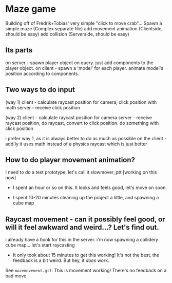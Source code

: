 # Maze game
Building off of Fredrik+Tobias' very simple "click to move crab"...
Spawn a simple maze (Complex separate file)
add movement animation (Clientside, should be easy)
add collision (Serverside, should be easy)

## Its parts
on server -
    spawn player object on query.
    just add components to the player object.
on client -
    spawn a 'model' for each player.
    animate model's position according to components.

## Two ways to do input

(way 1)
client - calculate raycast position for camera, click position with math
server - receive click position

(way 2)
client - calculate raycast position for camera
server - receive raycast position, do raycast, convert to click position. do something with click position

i prefer way 1, as it is always better to do as much as possible on the client - add'ly it uses math instead of a physics raycast which is just better

## How to do player movement animation?

I need to do a test prototype, let's call it slowmover_ptt
[working on this now]

* I spent an hour or so on this. It looks and feels good, let's move on soon.

* I spent 10-20 minutes cleaning up the project a little, and spawning a cube map

## Raycast movement - can it possibly feel good, or will it feel awkward and weird...? Let's find out.

i already have a hook for this in the server.
i'm now spawning a collidery cube map... let's start raycasting

* It only took about 15 minutes to get this working! It's not the best, the feedback is a bit weird. But hey, it *does* work.

See `mazemovement.gif`: This is movement working! There's no feedback on a bad move.